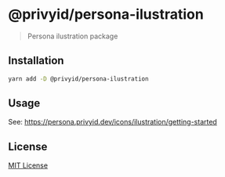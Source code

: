 # @privyid/persona-ilustration

> Persona ilustration package

## Installation

```sh
yarn add -D @privyid/persona-ilustration
```

## Usage

See: https://persona.privyid.dev/icons/ilustration/getting-started

## License

[MIT License](/LICENSE)
